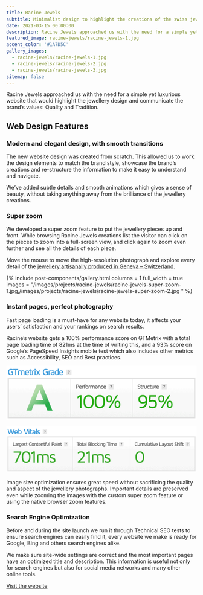 ```yaml
---
title: Racine Jewels
subtitle: Minimalist design to highlight the creations of the swiss jewellery brand
date: 2021-03-15 00:00:00
description: Racine Jewels approached us with the need for a simple yet luxurious website that would highlight the jewellery design and communicate the brand’s values&#58; Quality and Tradition.
featured_image: racine-jewels/racine-jewels-1.jpg
accent_color: '#1A7D5C'
gallery_images:
  - racine-jewels/racine-jewels-1.jpg
  - racine-jewels/racine-jewels-2.jpg
  - racine-jewels/racine-jewels-3.jpg
sitemap: false
---
```


Racine Jewels approached us with the need for a simple yet luxurious website that would highlight the jewellery design and communicate the brand’s values: Quality and Tradition.


## Web Design Features


### Modern and elegant design, with smooth transitions

The new website design was created from scratch. This allowed us to work the design elements to match the brand style, showcase the brand’s creations and re-structure the information to make it easy to understand and navigate.

We’ve added subtle details and smooth animations which gives a sense of beauty, without taking anything away from the brilliance of the jewellery creations.


### Super zoom

We developed a super zoom feature to put the jewellery pieces up and front. While browsing Racine Jewels creations list the visitor can click on the pieces to zoom into a full-screen view, and click again to zoom even further and see all the details of each piece.

Move the mouse to move the high-resolution photograph and explore every detail of the <a href="https://racinejewels.com" target="_blank">jewellery artisanally produced in Geneva – Switzerland</a>.

{% include post-components/gallery.html
	columns = 1
	full_width = true
	images = "/images/projects/racine-jewels/racine-jewels-super-zoom-1.jpg,/images/projects/racine-jewels/racine-jewels-super-zoom-2.jpg
	"
%}


### Instant pages, perfect photography

Fast page loading is a must-have for any website today, it affects your users’ satisfaction and your rankings on search results.

Racine’s website gets a 100% performance score on GTMetrix with a total page loading time of 821ms at the time of writing this, and a 93% score on Google’s PageSpeed Insights mobile test which also includes other metrics such as Accessibility, SEO and Best practices.

![](/images/projects/racine-jewels/racine-jewels-speed-test-grade.png)

![](/images/projects/racine-jewels/racine-jewels-speed-test-web-vitals.png)

Image size optimization ensures great speed without sacrificing the quality and aspect of the jewellery photographs. Important details are preserved even while zooming the images with the custom super zoom feature or using the native browser zoom features.


### Search Engine Optimization

Before and during the site launch we run it through Technical SEO tests to ensure search engines can easily find it, every website we make is ready for Google, Bing and others search engines alike.

We make sure site-wide settings are correct and the most important pages have an optimized title and description. This information is useful not only for search engines but also for social media networks and many other online tools.

<a href="https://racinejewels.com" class="button--fill">Visit the website</a>
